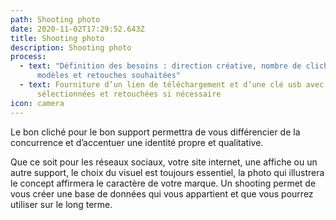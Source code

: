 ```yaml
---
path: Shooting photo
date: 2020-11-02T17:29:52.643Z
title: Shooting photo
description: Shooting photo
process:
  - text: "Définition des besoins : direction créative, nombre de clichés, lieux,
      modèles et retouches souhaitées"
  - text: Fourniture d’un lien de téléchargement et d’une clé usb avec les photos
      sélectionnées et retouchées si nécessaire
icon: camera
---
```

Le bon cliché pour le bon support permettra de vous différencier de la concurrence et d’accentuer une identité propre et qualitative.

Que ce soit pour les réseaux sociaux, votre site internet, une affiche ou un autre support, le choix du visuel est toujours essentiel, la photo qui illustrera le concept affirmera le caractère de votre marque. Un shooting permet de vous créer une base de données qui vous appartient et que vous pourrez utiliser sur le long terme.